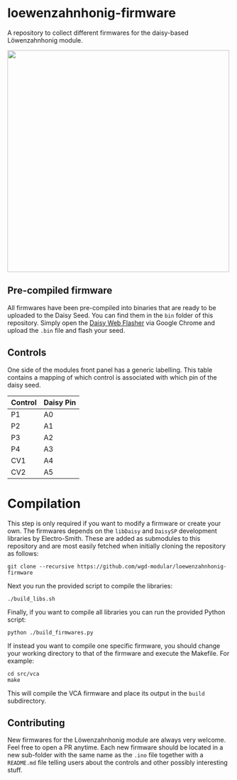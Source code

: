 # loewenzahnhonig-firmware
A repository to collect different firmwares for the daisy-based Löwenzahnhonig module.

<img src="media/DSC07012.JPG" height="500">


## Pre-compiled firmware

All firmwares have been pre-compiled into binaries that are ready to be uploaded to the Daisy Seed. You can find them in the `bin` folder of this repository. Simply open the [Daisy Web Flasher](https://electro-smith.github.io/Programmer/) via Google Chrome and upload the `.bin` file and flash your seed.


## Controls

One side of the modules front panel has a generic labelling. This table contains a mapping of which control is associated with which pin of the daisy seed.

| **Control**  | **Daisy Pin**   |
|------------- | --------------- |
| P1           | A0              |
| P2           | A1              |
| P3           | A2              |
| P4           | A3              |
| CV1          | A4              |
| CV2          | A5              |


# Compilation

This step is only required if you want to modify a firmware or create your own. The firmwares depends on the `libDaisy` and `DaisySP` development libraries by Electro-Smith. These are added as submodules to this repository and are most easily fetched when initially cloning the repository as follows:

```shell
git clone --recursive https://github.com/wgd-modular/loewenzahnhonig-firmware
```

Next you run the provided script to compile the libraries:

```shell
./build_libs.sh
```

Finally, if you want to compile all libraries you can run the provided Python script:

```shell
python ./build_firmwares.py
```

If instead you want to compile one specific firmware, you should change your working directory to that of the firmware and execute the Makefile. For example:

```shell
cd src/vca
make
```

This will compile the VCA firmware and place its output in the `build` subdirectory.


## Contributing

New firmwares for the Löwenzahnhonig module are always very welcome. Feel free to open a PR anytime. Each new firmware should be located in a new sub-folder with the same name as the `.ino` file together with a `README.md` file telling users about the controls and other possibly interesting stuff.
